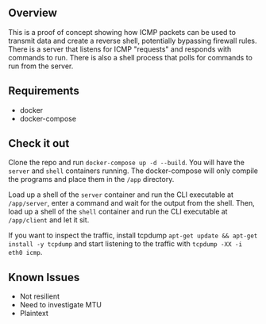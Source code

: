 ## Overview
This is a proof of concept showing how ICMP packets can be used to transmit data and create a reverse shell, potentially bypassing firewall rules.
There is a server that listens for ICMP "requests" and responds with commands to run.
There is also a shell process that polls for commands to run from the server.

## Requirements
- docker
- docker-compose

## Check it out
Clone the repo and run `docker-compose up -d --build`. You will have the `server` and `shell` containers running.
The docker-compose will only compile the programs and place them in the `/app` directory.

Load up a shell of the `server` container and run the CLI executable at `/app/server`, enter a command and wait for the output from the shell.
Then, load up a shell of the `shell` container and run the CLI executable at `/app/client` and let it sit.

If you want to inspect the traffic, install tcpdump `apt-get update && apt-get install -y tcpdump`
and start listening to the traffic with `tcpdump -XX -i eth0 icmp`.

## Known Issues
- Not resilient
- Need to investigate MTU
- Plaintext